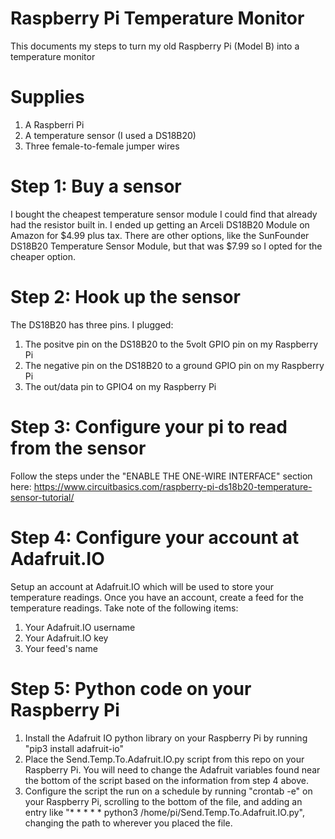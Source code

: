 # Raspberry Pi Temperature Monitor
This documents my steps to turn my old Raspberry Pi (Model B) into a temperature monitor

# Supplies
1. A Raspberri Pi
2. A temperature sensor (I used a DS18B20)
3. Three female-to-female jumper wires

# Step 1: Buy a sensor
I bought the cheapest temperature sensor module I could find that already had the resistor built in.  I ended up getting an Arceli DS18B20 Module on Amazon for $4.99 plus tax.  There are other options, like the SunFounder DS18B20 Temperature Sensor Module, but that was $7.99 so I opted for the cheaper option.

# Step 2: Hook up the sensor
The DS18B20 has three pins. I plugged:
1. The positve pin on the DS18B20 to the 5volt GPIO pin on my Raspberry Pi
2. The negative pin on the DS18B20 to a ground GPIO pin on my Raspberry Pi
3. The out/data pin to GPIO4 on my Raspberry Pi

# Step 3: Configure your pi to read from the sensor
Follow the steps under the "ENABLE THE ONE-WIRE INTERFACE" section here: https://www.circuitbasics.com/raspberry-pi-ds18b20-temperature-sensor-tutorial/

# Step 4: Configure your account at Adafruit.IO
Setup an account at Adafruit.IO which will be used to store your temperature readings.  Once you have an account, create a feed for the temperature readings.  Take note of the following items:
1. Your Adafruit.IO username
2. Your Adafruit.IO key
3. Your feed's name

# Step 5: Python code on your Raspberry Pi
1. Install the Adafruit IO python library on your Raspberry Pi by running "pip3 install adafruit-io"
2. Place the Send.Temp.To.Adafruit.IO.py script from this repo on your Raspberry Pi.  You will need to change the Adafruit variables found near the bottom of the script based on the information from step 4 above.
3. Configure the script the run on a schedule by running "crontab -e" on your Raspberry Pi, scrolling to the bottom of the file, and adding an entry like "* * * * * python3 /home/pi/Send.Temp.To.Adafruit.IO.py", changing the path to wherever you placed the file.
